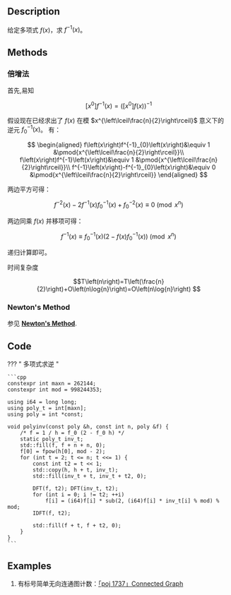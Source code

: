 ## Description

给定多项式 $f\left(x\right)$，求 $f^{-1}\left(x\right)$。

## Methods

### 倍增法

首先,易知

$$\left[x^{0}\right]f^{-1}\left(x\right)=\left(\left[x^{0}\right]f\left(x\right)\right)^{-1}$$

假设现在已经求出了 $f\left(x\right)$ 在模 $x^{\left\lceil\frac{n}{2}\right\rceil}$ 意义下的逆元 $f^{-1}_{0}\left(x\right)$。
有：

$$ \begin{aligned}
	f\left(x\right)f^{-1}_{0}\left(x\right)&\equiv 1 &\pmod{x^{\left\lceil\frac{n}{2}\right\rceil}}\\
	f\left(x\right)f^{-1}\left(x\right)&\equiv 1 &\pmod{x^{\left\lceil\frac{n}{2}\right\rceil}}\\
	f^{-1}\left(x\right)-f^{-1}_{0}\left(x\right)&\equiv 0 &\pmod{x^{\left\lceil\frac{n}{2}\right\rceil}}
\end{aligned} $$

两边平方可得：

$$f^{-2}\left(x\right)-2f^{-1}\left(x\right)f^{-1}_{0}\left(x\right)+f^{-2}_{0}\left(x\right)\equiv 0 \pmod{x^{n}}$$

两边同乘 $f\left(x\right)$ 并移项可得：

$$f^{-1}\left(x\right)\equiv f^{-1}_{0}\left(x\right)\left(2-f\left(x\right)f^{-1}_{0}\left(x\right)\right) \pmod{x^{n}}$$

递归计算即可。

时间复杂度

$$T\left(n\right)=T\left(\frac{n}{2}\right)+O\left(n\log{n}\right)=O\left(n\log{n}\right) $$

### Newton's Method

参见 [**Newton's Method**](../poly-newton/#inv).

## Code

??? " 多项式求逆 "

	```cpp
	constexpr int maxn = 262144;
	constexpr int mod = 998244353;

	using i64 = long long;
	using poly_t = int[maxn];
	using poly = int *const;

	void polyinv(const poly &h, const int n, poly &f) {
		/* f = 1 / h = f_0 (2 - f_0 h) */
		static poly_t inv_t;
		std::fill(f, f + n + n, 0);
		f[0] = fpow(h[0], mod - 2);
		for (int t = 2; t <= n; t <<= 1) {
			const int t2 = t << 1;
			std::copy(h, h + t, inv_t);
			std::fill(inv_t + t, inv_t + t2, 0);

			DFT(f, t2); DFT(inv_t, t2);
			for (int i = 0; i != t2; ++i)
				f[i] = (i64)f[i] * sub(2, (i64)f[i] * inv_t[i] % mod) % mod;
			IDFT(f, t2);

			std::fill(f + t, f + t2, 0);
		}
	}
	```

## Examples

1. 有标号简单无向连通图计数：[「poj 1737」Connected Graph](http://poj.org/problem?id=1737)
